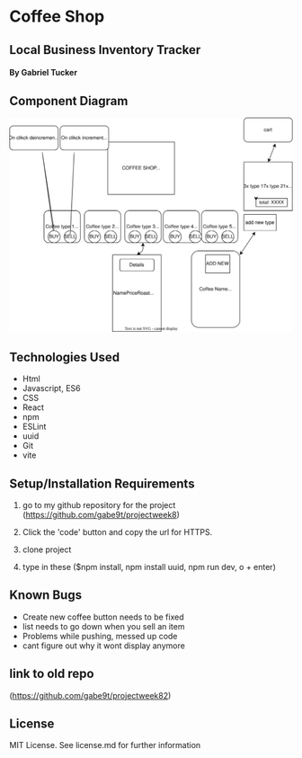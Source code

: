# Coffee Shop
## Local Business Inventory Tracker

#### By Gabriel Tucker

## Component Diagram
 ![Diagram of components](src/test.drawio.svg)

## Technologies Used

* Html
* Javascript, ES6
* CSS
* React
* npm 
* ESLint
* uuid
* Git
* vite

## Setup/Installation Requirements

1. go to my github repository for the project (https://github.com/gabe9t/projectweek8)

2. Click the 'code' button and copy the url for HTTPS.

3. clone project

5. type in these ($npm install, npm install uuid, npm run dev, o + enter)

## Known Bugs
* Create new coffee button needs to be fixed 
* list needs to go down when you sell an item 
* Problems while pushing, messed up code
* cant figure out why it wont display anymore 
## link to old repo
(https://github.com/gabe9t/projectweek82)



## License
MIT License. See license.md for further information